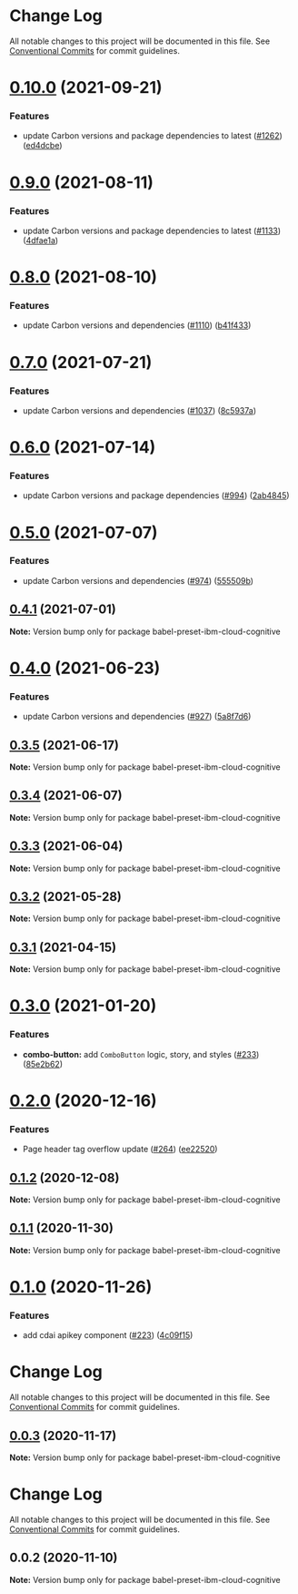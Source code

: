 # Change Log

All notable changes to this project will be documented in this file.
See [Conventional Commits](https://conventionalcommits.org) for commit guidelines.

# [0.10.0](https://github.com/carbon-design-system/ibm-cloud-cognitive/compare/babel-preset-ibm-cloud-cognitive@0.9.0...babel-preset-ibm-cloud-cognitive@0.10.0) (2021-09-21)


### Features

* update Carbon versions and package dependencies to latest ([#1262](https://github.com/carbon-design-system/ibm-cloud-cognitive/issues/1262)) ([ed4dcbe](https://github.com/carbon-design-system/ibm-cloud-cognitive/commit/ed4dcbe5b6d92baa6ec39240bda6996ec55f7bc4))





# [0.9.0](https://github.com/carbon-design-system/ibm-cloud-cognitive/compare/babel-preset-ibm-cloud-cognitive@0.8.0...babel-preset-ibm-cloud-cognitive@0.9.0) (2021-08-11)


### Features

* update Carbon versions and package dependencies to latest ([#1133](https://github.com/carbon-design-system/ibm-cloud-cognitive/issues/1133)) ([4dfae1a](https://github.com/carbon-design-system/ibm-cloud-cognitive/commit/4dfae1a9b27f5676d0bde570e2c9ee9ce8550b52))





# [0.8.0](https://github.com/carbon-design-system/ibm-cloud-cognitive/compare/babel-preset-ibm-cloud-cognitive@0.7.0...babel-preset-ibm-cloud-cognitive@0.8.0) (2021-08-10)


### Features

* update Carbon versions and dependencies ([#1110](https://github.com/carbon-design-system/ibm-cloud-cognitive/issues/1110)) ([b41f433](https://github.com/carbon-design-system/ibm-cloud-cognitive/commit/b41f4331e31cbd9e41d2364b24e6ef50c7fd2d8d))





# [0.7.0](https://github.com/carbon-design-system/ibm-cloud-cognitive/compare/babel-preset-ibm-cloud-cognitive@0.6.0...babel-preset-ibm-cloud-cognitive@0.7.0) (2021-07-21)


### Features

* update Carbon versions and dependencies ([#1037](https://github.com/carbon-design-system/ibm-cloud-cognitive/issues/1037)) ([8c5937a](https://github.com/carbon-design-system/ibm-cloud-cognitive/commit/8c5937a865d3a0cfbaf33b9eca13c4d3b4c1365d))





# [0.6.0](https://github.com/carbon-design-system/ibm-cloud-cognitive/compare/babel-preset-ibm-cloud-cognitive@0.5.0...babel-preset-ibm-cloud-cognitive@0.6.0) (2021-07-14)


### Features

* update Carbon versions and package dependencies ([#994](https://github.com/carbon-design-system/ibm-cloud-cognitive/issues/994)) ([2ab4845](https://github.com/carbon-design-system/ibm-cloud-cognitive/commit/2ab4845511573b999d41fcf77e6d412e0d446b9d))





# [0.5.0](https://github.com/carbon-design-system/ibm-cloud-cognitive/compare/babel-preset-ibm-cloud-cognitive@0.4.1...babel-preset-ibm-cloud-cognitive@0.5.0) (2021-07-07)


### Features

* update Carbon versions and dependencies ([#974](https://github.com/carbon-design-system/ibm-cloud-cognitive/issues/974)) ([555509b](https://github.com/carbon-design-system/ibm-cloud-cognitive/commit/555509b5ccb147ed0d794b5816f685aa8f7ae451))





## [0.4.1](https://github.com/carbon-design-system/ibm-cloud-cognitive/compare/babel-preset-ibm-cloud-cognitive@0.4.0...babel-preset-ibm-cloud-cognitive@0.4.1) (2021-07-01)

**Note:** Version bump only for package babel-preset-ibm-cloud-cognitive





# [0.4.0](https://github.com/carbon-design-system/ibm-cloud-cognitive/compare/babel-preset-ibm-cloud-cognitive@0.3.5...babel-preset-ibm-cloud-cognitive@0.4.0) (2021-06-23)


### Features

* update Carbon versions and dependencies ([#927](https://github.com/carbon-design-system/ibm-cloud-cognitive/issues/927)) ([5a8f7d6](https://github.com/carbon-design-system/ibm-cloud-cognitive/commit/5a8f7d6b81b6da26fd0cb933c1c3de4bd27b481b))





## [0.3.5](https://github.com/carbon-design-system/ibm-cloud-cognitive/compare/babel-preset-ibm-cloud-cognitive@0.3.4...babel-preset-ibm-cloud-cognitive@0.3.5) (2021-06-17)

**Note:** Version bump only for package babel-preset-ibm-cloud-cognitive





## [0.3.4](https://github.com/carbon-design-system/ibm-cloud-cognitive/compare/babel-preset-ibm-cloud-cognitive@0.3.3...babel-preset-ibm-cloud-cognitive@0.3.4) (2021-06-07)

**Note:** Version bump only for package babel-preset-ibm-cloud-cognitive





## [0.3.3](https://github.com/carbon-design-system/ibm-cloud-cognitive/compare/babel-preset-ibm-cloud-cognitive@0.3.2...babel-preset-ibm-cloud-cognitive@0.3.3) (2021-06-04)

**Note:** Version bump only for package babel-preset-ibm-cloud-cognitive





## [0.3.2](https://github.com/carbon-design-system/ibm-cloud-cognitive/compare/babel-preset-ibm-cloud-cognitive@0.3.1...babel-preset-ibm-cloud-cognitive@0.3.2) (2021-05-28)

**Note:** Version bump only for package babel-preset-ibm-cloud-cognitive





## [0.3.1](https://github.com/carbon-design-system/ibm-cloud-cognitive/compare/babel-preset-ibm-cloud-cognitive@0.3.0...babel-preset-ibm-cloud-cognitive@0.3.1) (2021-04-15)

**Note:** Version bump only for package babel-preset-ibm-cloud-cognitive





# [0.3.0](https://github.com/carbon-design-system/ibm-cloud-cognitive/compare/babel-preset-ibm-cloud-cognitive@0.2.0...babel-preset-ibm-cloud-cognitive@0.3.0) (2021-01-20)


### Features

* **combo-button:** add `ComboButton` logic, story, and styles ([#233](https://github.com/carbon-design-system/ibm-cloud-cognitive/issues/233)) ([85e2b62](https://github.com/carbon-design-system/ibm-cloud-cognitive/commit/85e2b62de80166cda84fa8cc9af311e664d241af))





# [0.2.0](https://github.com/carbon-design-system/ibm-cloud-cognitive/compare/babel-preset-ibm-cloud-cognitive@0.1.2...babel-preset-ibm-cloud-cognitive@0.2.0) (2020-12-16)


### Features

* Page header tag overflow update ([#264](https://github.com/carbon-design-system/ibm-cloud-cognitive/issues/264)) ([ee22520](https://github.com/carbon-design-system/ibm-cloud-cognitive/commit/ee225206e291fa3bca990cb2ccabfece8930fc88))





## [0.1.2](https://github.com/carbon-design-system/ibm-cloud-cognitive/compare/babel-preset-ibm-cloud-cognitive@0.1.1...babel-preset-ibm-cloud-cognitive@0.1.2) (2020-12-08)

**Note:** Version bump only for package babel-preset-ibm-cloud-cognitive





## [0.1.1](https://github.com/carbon-design-system/ibm-cloud-cognitive/compare/babel-preset-ibm-cloud-cognitive@0.1.0...babel-preset-ibm-cloud-cognitive@0.1.1) (2020-11-30)

**Note:** Version bump only for package babel-preset-ibm-cloud-cognitive





# [0.1.0](https://github.com/carbon-design-system/ibm-cloud-cognitive/tree/master/packages/babel-preset-ibm-cloud-cognitive/compare/babel-preset-ibm-cloud-cognitive@0.0.3...babel-preset-ibm-cloud-cognitive@0.1.0) (2020-11-26)


### Features

* add cdai apikey component ([#223](https://github.com/carbon-design-system/ibm-cloud-cognitive/tree/master/packages/babel-preset-ibm-cloud-cognitive/issues/223)) ([4c09f15](https://github.com/carbon-design-system/ibm-cloud-cognitive/tree/master/packages/babel-preset-ibm-cloud-cognitive/commit/4c09f15c3c62c3965d98c91b9695fa7a1cba8f0b))





# Change Log

All notable changes to this project will be documented in this file. See
[Conventional Commits](https://conventionalcommits.org) for commit guidelines.

## [0.0.3](https://github.com/carbon-design-system/ibm-cloud-cognitive/tree/master/packages/babel-preset-ibm-cloud-cognitive/compare/babel-preset-ibm-cloud-cognitive@0.0.2...babel-preset-ibm-cloud-cognitive@0.0.3) (2020-11-17)

**Note:** Version bump only for package babel-preset-ibm-cloud-cognitive

# Change Log

All notable changes to this project will be documented in this file. See
[Conventional Commits](https://conventionalcommits.org) for commit guidelines.

## 0.0.2 (2020-11-10)

**Note:** Version bump only for package babel-preset-ibm-cloud-cognitive
